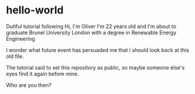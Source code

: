 # hello-world
Dutiful tutorial following
Hi, I'm Oliver
I'm 22 years old and I'm about to graduate Brunel University London with a degree in Renewable Energy Engineering

I wonder what future event has persuaded me that I should look back at this old file.

The tutorial said to set this repository as public, so maybe someone else's eyes find it again before mine. 

Who are you then? 
